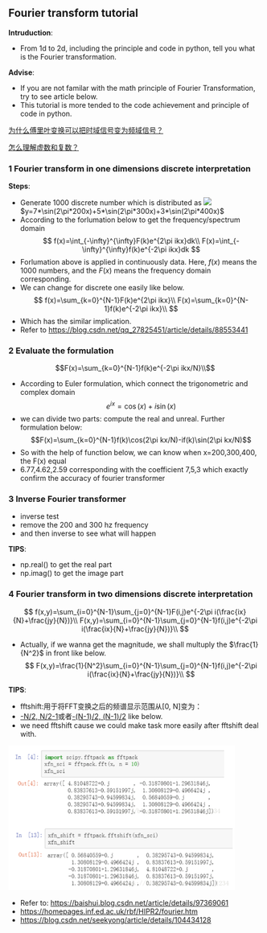 ## Fourier transform tutorial

**Intruduction**:

* From 1d to 2d, including the principle and code in python, tell you what is the Fourier transformation.

**Advise**:

* If you are not familar with the math principle of Fourier Transformation, try to see article below. 
* This tutorial is more tended to the code achievement and principle of code in python.

[为什么傅里叶变换可以把时域信号变为频域信号？](https://www.zhihu.com/question/279808864)

[怎么理解虚数和复数？](https://www.zhihu.com/question/46877027)

### 1 Fourier transform in one dimensions discrete interpretation
**Steps**:
* Generate 1000 discrete number which is distributed as 
![](https://render.githubusercontent.com/render/math?math=y=7*\sin(2\pi*200x)\+5*\sin(2\pi*300x)\+3*\sin(2\pi*400x))
$y=7*\sin(2\pi*200x)+5*\sin(2\pi*300x)+3*\sin(2\pi*400x)$
* According to the forlumation below to get the frequency/spectrum domain
$$
f(x)=\int_{-\infty}^{\infty}F(k)e^{2\pi ikx}dk\\
F(x)=\int_{-\infty}^{\infty}f(k)e^{-2\pi ikx}dk
$$
* Forlumation above is applied in continuously data. Here, $f(x)$ means the 1000 numbers, and the $F(x)$ means the frequency domain corresponding.
* We can change for discrete one easily like below.
$$
f(x)=\sum_{k=0}^{N-1}F(k)e^{2\pi ikx}\\
F(x)=\sum_{k=0}^{N-1}f(k)e^{-2\pi ikx}\\
$$
* Which has the similar implication.
* Refer to https://blog.csdn.net/qq_27825451/article/details/88553441

### 2 Evaluate the formulation
$$F(x)=\sum_{k=0}^{N-1}f(k)e^{-2\pi ikx/N}\\$$
* According to Euler formulation, which connect the trigonometric and complex domain
$$ e^{ix}=\cos(x)+i\sin(x)$$
* we can divide two parts: compute the real and unreal. Further formulation below:
$$F(x)=\sum_{k=0}^{N-1}f(k)\cos(2\pi kx/N)-if(k)\sin(2\pi kx/N)$$ 
* So with the help of function below, we can know when x=200,300,400, the F(x) equal 
* 6.77,4.62,2.59 corresponding with the coefficient 7,5,3 which exactly confirm the accuracy of fourier transformer

### 3 Inverse Fourier transformer
* inverse test
* remove the 200 and 300 hz frequency
* and then inverse to see what will happen

**TIPS**:
* np.real() to get the real part 
* np.imag() to get the image part

### 4 Fourier transform in two dimensions discrete interpretation
$$
f(x,y)=\sum_{i=0}^{N-1}\sum_{j=0}^{N-1}F(i,j)e^{-2\pi i(\frac{ix}{N}+\frac{jy}{N})}\\
F(x,y)=\sum_{i=0}^{N-1}\sum_{j=0}^{N-1}f(i,j)e^{-2\pi i(\frac{ix}{N}+\frac{jy}{N})}\\
$$
* Actually, if we wanna get the magnitude, we shall multuply the $\frac{1}{N^2}$ in front like below.
$$
F(x,y)=\frac{1}{N^2}\sum_{i=0}^{N-1}\sum_{j=0}^{N-1}f(i,j)e^{-2\pi i(\frac{ix}{N}+\frac{jy}{N})}\\
$$

**TIPS**:
* fftshift:用于将FFT变换之后的频谱显示范围从[0, N]变为：
* [-N/2, N/2-1](N为偶数)或者[-(N-1)/2, (N-1)/2](N为奇数) like below.
* we need fftshift cause we could make task more easily after fftshift deal with. 

<img src='./presentation/shift.png' width='450'>

* Refer to: https://baishui.blog.csdn.net/article/details/97369061
* https://homepages.inf.ed.ac.uk/rbf/HIPR2/fourier.htm
* https://blog.csdn.net/seekyong/article/details/104434128
